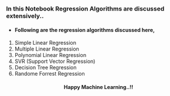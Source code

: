 ### In this Notebook Regression Algorithms are discussed extensively..

- #### Following are the regression algorithms discussed here,

1. Simple Linear Regression
2. Multiple Linear Regression
3. Polynomial Linear Regression
4. SVR (Support Vector Regression)
5. Decision Tree Regression
6. Randome Forrest Regression

#### <p style="text-align:center">Happy Machine Learning..!!</p>
